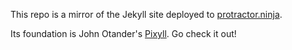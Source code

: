 This repo is a mirror of the Jekyll site deployed to [protractor.ninja](http://protractor.ninja).

Its foundation is John Otander's [Pixyll](http://pixyll.com). Go check it out!
